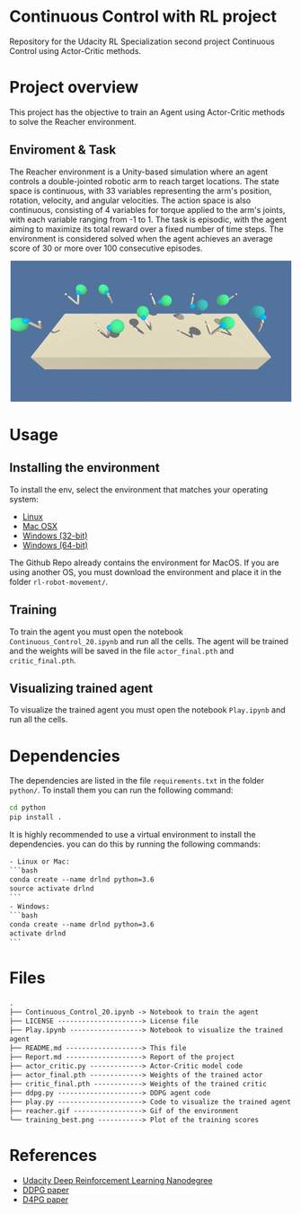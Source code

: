 # Continuous Control with RL project
Repository for the Udacity RL Specialization second project Continuous Control using Actor-Critic methods.

# Project overview
This project has the objective to train an Agent using Actor-Critic methods to solve the Reacher environment.

## Enviroment & Task
The Reacher environment is a Unity-based simulation where an agent controls a double-jointed robotic arm to reach target locations. The state space is continuous, with 33 variables representing the arm's position, rotation, velocity, and angular velocities. The action space is also continuous, consisting of 4 variables for torque applied to the arm's joints, with each variable ranging from -1 to 1. The task is episodic, with the agent aiming to maximize its total reward over a fixed number of time steps. The environment is considered solved when the agent achieves an average score of 30 or more over 100 consecutive episodes.

<div align="center">
    <img src="reacher.gif">
</div>

# Usage

## Installing the environment

To install the env, select the environment that matches your operating system:

- [Linux](https://s3-us-west-1.amazonaws.com/udacity-drlnd/P2/Reacher/Reacher_Linux.zip)
- [Mac OSX](https://s3-us-west-1.amazonaws.com/udacity-drlnd/P2/Reacher/Reacher.app.zip)
- [Windows (32-bit)](https://s3-us-west-1.amazonaws.com/udacity-drlnd/P2/Reacher/Reacher_Windows_x86.zip)
- [Windows (64-bit)](https://s3-us-west-1.amazonaws.com/udacity-drlnd/P2/Reacher/Reacher_Windows_x86_64.zip)

The Github Repo already contains the environment for MacOS. If you are using another OS, you must download the environment and place it in the folder `rl-robot-movement/`.

## Training
To train the agent you must open the notebook `Continuous_Control_20.ipynb` and run all the cells. The agent will be trained and the weights will be saved in the file `actor_final.pth` and `critic_final.pth`.


## Visualizing trained agent
To visualize the trained agent you must open the notebook `Play.ipynb` and run all the cells.

# Dependencies
The dependencies are listed in the file `requirements.txt` in the folder `python/`. To install them you can run the following command:

```bash
cd python
pip install .
```

It is highly recommended to use a virtual environment to install the dependencies. you can do this by running the following commands:

	- Linux or Mac:
	```bash
	conda create --name drlnd python=3.6
	source activate drlnd
	```
	- Windows:
	```bash
	conda create --name drlnd python=3.6
	activate drlnd
	```

# Files
```
.
├── Continuous_Control_20.ipynb -> Notebook to train the agent
├── LICENSE ---------------------> License file
├── Play.ipynb ------------------> Notebook to visualize the trained agent
├── README.md -------------------> This file
├── Report.md -------------------> Report of the project
├── actor_critic.py -------------> Actor-Critic model code
├── actor_final.pth -------------> Weights of the trained actor
├── critic_final.pth ------------> Weights of the trained critic
├── ddpg.py ---------------------> DDPG agent code
├── play.py ---------------------> Code to visualize the trained agent
├── reacher.gif -----------------> Gif of the environment
└── training_best.png -----------> Plot of the training scores
```

# References
- [Udacity Deep Reinforcement Learning Nanodegree](https://www.udacity.com/course/deep-reinforcement-learning-nanodegree--nd893)
- [DDPG paper](https://arxiv.org/pdf/1509.02971.pdf)
- [D4PG paper](https://arxiv.org/pdf/1804.08617.pdf)
